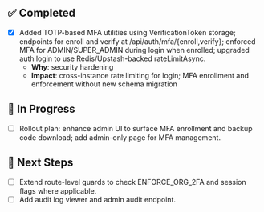 ## ✅ Completed
- [x] Added TOTP-based MFA utilities using VerificationToken storage; endpoints for enroll and verify at /api/auth/mfa/{enroll,verify}; enforced MFA for ADMIN/SUPER_ADMIN during login when enrolled; upgraded auth login to use Redis/Upstash-backed rateLimitAsync.
  - **Why**: security hardening
  - **Impact**: cross-instance rate limiting for login; MFA enrollment and enforcement without new schema migration

## 🚧 In Progress
- [ ] Rollout plan: enhance admin UI to surface MFA enrollment and backup code download; add admin-only page for MFA management.

## 🔧 Next Steps
- [ ] Extend route-level guards to check ENFORCE_ORG_2FA and session flags where applicable.
- [ ] Add audit log viewer and admin audit endpoint.
